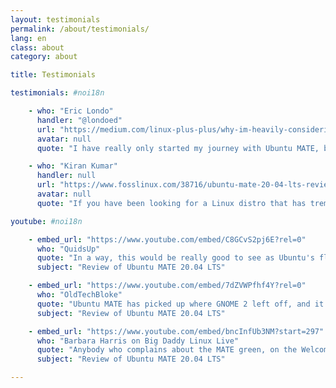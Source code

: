 ```yaml
---
layout: testimonials
permalink: /about/testimonials/
lang: en
class: about
category: about

title: Testimonials

testimonials: #noi18n

    - who: "Eric Londo"
      handler: "@londoed"
      url: "https://medium.com/linux-plus-plus/why-im-heavily-considering-joining-the-green-team-ubuntu-mate-b6c19baa2513"
      avatar: null
      quote: "I have really only started my journey with Ubuntu MATE, but I am definitely considering joining Team Green on more of my machines. I will probably never leave Cinnamon and Plasma completely behind, but the incredible features that Ubuntu MATE has to offer make it so enticing that I find myself enjoying playing around with the system like a kid in a candy shop. Around every bend is a new incredible feature or design element that you can tell the team behind it put a lot of thought and effort into."

    - who: "Kiran Kumar"
      handler: null
      url: "https://www.fosslinux.com/38716/ubuntu-mate-20-04-lts-review-refinement-at-its-best.htm"
      avatar: null
      quote: "If you have been looking for a Linux distro that has tremendous community support, minimalistic in nature, lightweight, and actively being developed and updated, I’m confident that Ubuntu MATE should easily be on your list."

youtube: #noi18n

    - embed_url: "https://www.youtube.com/embed/C8GCvS2pj6E?rel=0"
      who: "QuidsUp"
      quote: "In a way, this would be really good to see as Ubuntu's flagship desktop... Ubuntu MATE is quite something, and I'm not sure how much I'll be able to do it justice in this review... The team have continued to improve and adapt the desktop. Every time I think they must be running out of ideas, that does not seem to be the case."
      subject: "Review of Ubuntu MATE 20.04 LTS"

    - embed_url: "https://www.youtube.com/embed/7dZVWPfhf4Y?rel=0"
      who: "OldTechBloke"
      quote: "Ubuntu MATE has picked up where GNOME 2 left off, and it's a great desktop, and it's a great implementation of MATE... From what I can see, it's another high-quality release."
      subject: "Review of Ubuntu MATE 20.04 LTS"

    - embed_url: "https://www.youtube.com/embed/bncInfUb3NM?start=297"
      who: "Barbara Harris on Big Daddy Linux Live"
      quote: "Anybody who complains about the MATE green, on the Welcome screen you can just click a little thing to change the color, to go and customize it to the way you want it... once it's set you don't have to worry about it... I didn't have any problems and every single piece of software I needed was available, so I think they did a really, really nice job."
      subject: "Review of Ubuntu MATE 20.04 LTS"

---
```

